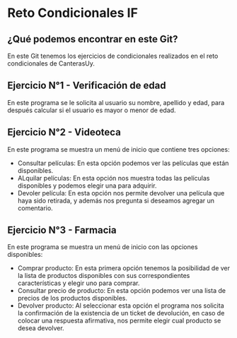 # Reto Condicionales IF

## ¿Qué podemos encontrar en este Git?
En este Git tenemos los ejercicios de condicionales realizados en el reto condicionales de CanterasUy.

## Ejercicio N°1 - Verificación de edad
En este programa se le solicita al usuario su nombre, apellido y edad, para después calcular si el usuario es mayor o menor de edad.

## Ejercicio N°2 - Videoteca
En este programa se muestra un menú de inicio que contiene tres opciones:
* Consultar películas: En esta opción podemos ver las películas que están disponibles.
* ALquilar películas: En esta opción nos muestra todas las películas disponibles y podemos elegir una para adquirir.
* Devoler película: En esta opción nos permite devolver una película que haya sido retirada, y además nos pregunta si deseamos agregar un comentario.

## Ejercicio N°3 - Farmacia
En este programa se muestra un menú de inicio con las opciones disponibles:
* Comprar producto: En esta primera opción tenemos la posibilidad de ver la lista de productos disponibles con sus correspondientes características y elegir uno para comprar.
* Consultar precio de producto: En esta opción podemos ver una lista de precios de los productos disponibles.
* Devolver producto: Al seleccionar esta opción el programa nos solicita la confirmación de la existencia de un ticket de devolución, en caso de colocar una respuesta afirmativa, nos permite elegir cual producto se desea devolver.
